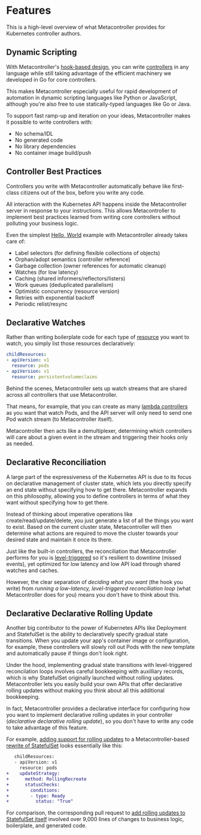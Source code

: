 # Features

This is a high-level overview of what Metacontroller provides
for Kubernetes controller authors.

## Dynamic Scripting

With Metacontroller's [hook-based design][], you can write [controllers][]
in any language while still taking advantage of the efficient machinery we
developed in Go for core controllers.

This makes Metacontroller especially useful for rapid development
of automation in dynamic scripting languages like Python or JavaScript,
although you're also free to use statically-typed languages like Go or Java.

To support fast ramp-up and iteration on your ideas,
Metacontroller makes it possible to write controllers with:

* No schema/IDL
* No generated code
* No library dependencies
* No container image build/push

[hook-based design]: ./concepts.md#lambda-controller
[controllers]: ./concepts.md#controller

## Controller Best Practices

Controllers you write with Metacontroller automatically behave like
first-class citizens out of the box, before you write any code.

All interaction with the Kubernetes API happens inside the Metacontroller
server in response to your instructions.
This allows Metacontroller to implement best practices learned from writing
core controllers without polluting your business logic.

Even the simplest [Hello, World][] example with Metacontroller
already takes care of:

* Label selectors (for defining flexible collections of objects)
* Orphan/adopt semantics (controller reference)
* Garbage collection (owner references for automatic cleanup)
* Watches (for low latency)
* Caching (shared informers/reflectors/listers)
* Work queues (deduplicated parallelism)
* Optimistic concurrency (resource version)
* Retries with exponential backoff
* Periodic relist/resync

[Hello, World]: ./guide/create.md

## Declarative Watches

Rather than writing boilerplate code for each type of [resource][]
you want to watch, you simply list those resources declaratively:

```yaml
childResources:
- apiVersion: v1
  resource: pods
- apiVersion: v1
  resource: persistentvolumeclaims
```

Behind the scenes, Metacontroller sets up watch streams that are shared across
all controllers that use Metacontroller.

That means, for example, that you can create as many [lambda controllers][]
as you want that watch Pods, and the API server will only need to send one Pod
watch stream (to Metacontroller itself).

Metacontroller then acts like a demultiplexer, determining which controllers will
care about a given event in the stream and triggering their hooks only as needed.

[resource]: ./concepts.md#resource
[lambda controllers]: ./concepts.md#lambda-controller

## Declarative Reconciliation

A large part of the expressiveness of the Kubernetes API is due to its focus on
declarative management of cluster state, which lets you directly specify an
end state without specifying how to get there.
Metacontroller expands on this philosophy, allowing you to define controllers
in terms of what they want without specifying how to get there.

Instead of thinking about imperative operations like create/read/update/delete,
you just generate a list of all the things you want to exist.
Based on the current cluster state, Metacontroller will then determine what
actions are required to move the cluster towards your desired state and
maintain it once its there.

Just like the built-in controllers, the reconciliation that Metacontroller
performs for you is [level-triggered][] so it's resilient to downtime
(missed events), yet optimized for low latency and low API load through shared
watches and caches.

However, the clear separation of *deciding what you want* (the hook you write)
from *running a low-latency, level-triggered reconciliation loop*
(what Metacontroller does for you) means you don't have to think about this.

[level-triggered]: https://hackernoon.com/level-triggering-and-reconciliation-in-kubernetes-1f17fe30333d

## Declarative Declarative Rolling Update

Another big contributor to the power of Kubernetes APIs like Deployment and
StatefulSet is the ability to declaratively specify gradual state transitions.
When you update your app's container image or configuration, for example, these
controllers will slowly roll out Pods with the new template and automatically
pause if things don't look right.

Under the hood, implementing gradual state transitions with level-triggered
reconcilation loops involves careful bookkeeping with auxilliary records,
which is why StatefulSet originally launched without rolling updates.
Metacontroller lets you easily build your own APIs that offer declarative
rolling updates without making you think about all this additional bookkeeping.

In fact, Metacontroller provides a declarative interface for configuring how
you want to implement declarative rolling updates in your controller
(*declarative declarative rolling update*),
so you don't have to write any code to take advantage of this feature.

For example, [adding support for rolling updates][catset update]
to a Metacontroller-based [rewrite of StatefulSet][catset]
looks essentially like this:

```diff
   childResources:
   - apiVersion: v1
     resource: pods
+    updateStrategy:
+      method: RollingRecreate
+      statusChecks:
+        conditions:
+        - type: Ready
+          status: "True"
```

For comparison, the corresponding pull request to
[add rolling updates to StatefulSet itself][statefulset update] involved
over 9,000 lines of changes to business logic, boilerplate, and generated code.

[catset]: ./examples.md#catset-javascript
[catset update]: https://www.github.com/metacontroller/metacontroller/pull/22/files
[statefulset update]: https://github.com/kubernetes/kubernetes/pull/46669
